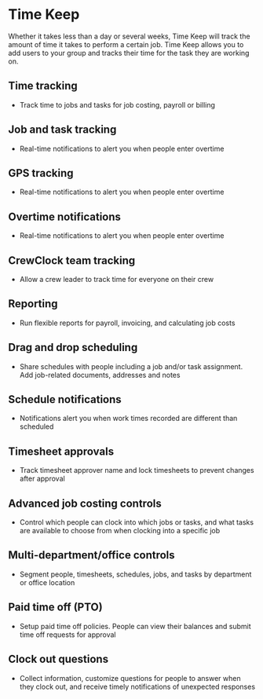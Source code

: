 # Time Keep
Whether it takes less than a day or several weeks, Time Keep will track the amount of time it takes to perform a certain job. Time Keep allows you to add users to your group and tracks their time for the task they are working on.


## Time tracking
- Track time to jobs and tasks for job costing, payroll or billing
## Job and task tracking
- Real-time notifications to alert you when people enter overtime
## GPS tracking
- Real-time notifications to alert you when people enter overtime
## Overtime notifications
- Real-time notifications to alert you when people enter overtime
## CrewClock team tracking
- Allow a crew leader to track time for everyone on their crew
## Reporting
- Run flexible reports for payroll, invoicing, and calculating job costs
## Drag and drop scheduling
- Share schedules with people including a job and/or task assignment. Add job-related documents, addresses and notes
## Schedule notifications
- Notifications alert you when work times recorded are different than scheduled
## Timesheet approvals
- Track timesheet approver name and lock timesheets to prevent changes after approval
## Advanced job costing controls
- Control which people can clock into which jobs or tasks, and what tasks are available to choose from when clocking into a specific job
## Multi-department/office controls
- Segment people, timesheets, schedules, jobs, and tasks by department or office location
## Paid time off (PTO)
- Setup paid time off policies. People can view their balances and submit time off requests for approval
## Clock out questions
- Collect information, customize questions for people to answer when they clock out, and receive timely notifications of unexpected responses
